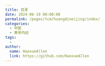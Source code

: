 ```yaml
---
title: 目录
date: 2024-06-19 00:00:00
permalink: /pages/tcm/huangdineijing/index/
categories: 
  - 中医
  - 黄帝内经
tags: 
  - 
author: 
  name: HaoxueAllen
  link: https://github.com/HaoxueAllen
---
```

